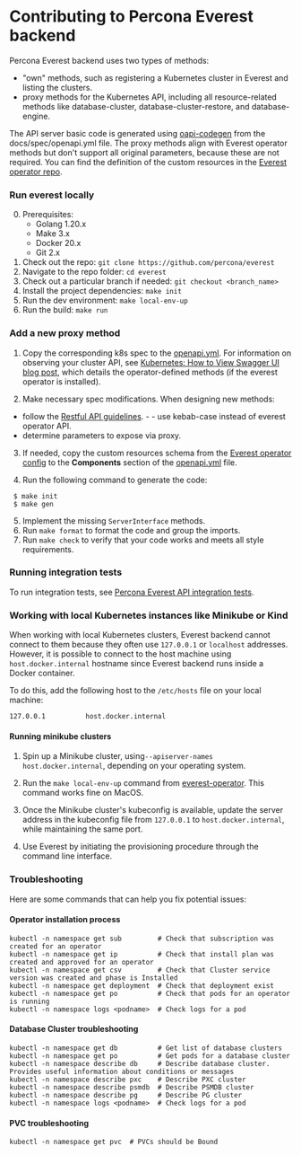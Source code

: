 # Contributing to Percona Everest backend

Percona Everest backend uses two types of methods:

- "own" methods, such as registering a Kubernetes cluster in Everest and listing the clusters.
-  proxy methods for the Kubernetes API, including all resource-related methods like database-cluster, database-cluster-restore, and database-engine.

The API server basic code is generated using [oapi-codegen](https://github.com/deepmap/oapi-codegen) from the docs/spec/openapi.yml file.
The proxy methods align with Everest operator methods but don't support all original parameters, because these are not required.
You can find the definition of the custom resources in the [Everest operator repo](https://github.com/percona/everest-operator/tree/main/config/crd/bases).

### Run everest locally
0. Prerequisites:
    - Golang 1.20.x
    - Make 3.x
    - Docker 20.x
    - Git 2.x
1. Check out the repo:
`git clone https://github.com/percona/everest`
2. Navigate to the repo folder:
`cd everest`
3. Check out a particular branch if needed:
`git checkout <branch_name>`
4. Install the project dependencies:
`make init`
5. Run the dev environment:
`make local-env-up`
6. Run the build: `make run`

### Add a new proxy method
1. Copy the corresponding k8s spec to the [openapi.yml](./docs/spec/openapi.yml). For information on observing your cluster API, see [Kubernetes: How to View Swagger UI blog post](https://jonnylangefeld.com/blog/kubernetes-how-to-view-swagger-ui), which details the operator-defined methods (if the everest operator is installed).

2. Make necessary spec modifications. When designing new methods:

-  follow the [Restful API guidelines](https://opensource.zalando.com/restful-api-guidelines/). - - use kebab-case instead of everest operator API.
- determine parameters to expose via proxy.
3. If needed, copy the custom resources schema from the [Everest operator config](https://github.com/percona/dbaas-operator/tree/main/config/crd/bases) to the **Components** section of the [openapi.yml](./docs/spec/openapi.yml) file.

4. Run the following command to generate the code:
```
 $ make init
 $ make gen
```
5. Implement the missing `ServerInterface` methods.
6. Run `make format` to format the code and group the imports.
7. Run `make check` to verify that your code works and meets all style requirements.


### Running integration tests

To run integration tests, see [Percona Everest API integration tests](api-tests/README.md).

### Working with local Kubernetes instances like Minikube or Kind

When working with local Kubernetes clusters, Everest backend cannot connect to them because they often use `127.0.0.1` or `localhost` addresses. However, it is possible to connect to the host machine using `host.docker.internal` hostname since Everest backend runs inside a Docker container.

To do this, add the following host to the `/etc/hosts` file on your local machine:

```
127.0.0.1          host.docker.internal
```

#### Running minikube clusters
1. Spin up a Minikube cluster, using`--apiserver-names host.docker.internal`, depending on your operating system.

2. Run the `make local-env-up` command from [everest-operator](https://github.com/percona/everest-operator/blob/main/Makefile#L301). This command works fine on MacOS.

3. Once the Minikube cluster's kubeconfig is available, update the server address in the kubeconfig file from `127.0.0.1` to `host.docker.internal`, while maintaining the same port.


4. Use Everest by initiating the provisioning procedure through the command line interface.

### Troubleshooting

Here are some commands that can help you fix potential issues:
#### Operator installation process
```
kubectl -n namespace get sub         # Check that subscription was created for an operator
kubectl -n namespace get ip          # Check that install plan was created and approved for an operator
kubectl -n namespace get csv         # Check that Cluster service version was created and phase is Installed
kubectl -n namespace get deployment  # Check that deployment exist
kubectl -n namespace get po          # Check that pods for an operator is running
kubectl -n namespace logs <podname>  # Check logs for a pod
```
#### Database Cluster troubleshooting

```
kubectl -n namespace get db          # Get list of database clusters
kubectl -n namespace get po          # Get pods for a database cluster
kubectl -n namespace describe db     # Describe database cluster. Provides useful information about conditions or messages
kubectl -n namespace describe pxc    # Describe PXC cluster
kubectl -n namespace describe psmdb  # Describe PSMDB cluster
kubectl -n namespace describe pg     # Describe PG cluster
kubectl -n namespace logs <podname>  # Check logs for a pod
```

#### PVC troubleshooting
```
kubectl -n namespace get pvc  # PVCs should be Bound
```
